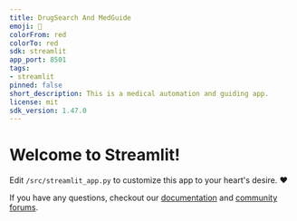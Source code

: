 ```yaml
---
title: DrugSearch And MedGuide
emoji: 🚀
colorFrom: red
colorTo: red
sdk: streamlit
app_port: 8501
tags:
- streamlit
pinned: false
short_description: This is a medical automation and guiding app.
license: mit
sdk_version: 1.47.0
---
```


# Welcome to Streamlit!

Edit `/src/streamlit_app.py` to customize this app to your heart's desire. :heart:

If you have any questions, checkout our [documentation](https://docs.streamlit.io) and [community
forums](https://discuss.streamlit.io).